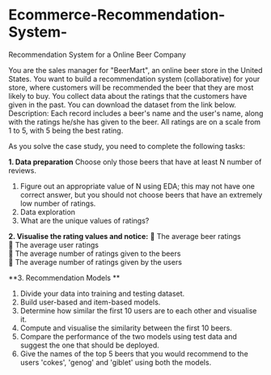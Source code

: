 # Ecommerce-Recommendation-System-
Recommendation System for a Online Beer Company 

You are the sales manager for "BeerMart", an online beer store in the United States. You want to build a recommendation system (collaborative) for your store, where customers will be recommended the beer that they are most likely to buy. You collect data about the ratings that the customers have given in the past. You can download the dataset from the link below.  
Description: Each record includes a beer's name and the user's name, along with the ratings he/she has given to the beer. All ratings are on a scale from 1 to 5, with 5 being the best rating.  
 
As you solve the case study, you need to complete the following tasks:    

**1.	Data preparation** 
Choose only those beers that have at least N number of reviews.  
1.	Figure out an appropriate value of N using EDA; this may not have one correct answer, but you should not choose beers that have an extremely low number of ratings.  
2.	Data exploration  
1.	What are the unique values of ratings?  
  
**2.	Visualise the rating values and notice:**
	The average beer ratings  
	The average user ratings  
	The average number of ratings given to the beers  
	The average number of ratings given by the users  
  
**3.	Recommendation Models **
1.	Divide your data into training and testing dataset.  
2.	Build user-based and item-based models.  
3.	Determine how similar the first 10 users are to each other and visualise it.  
4.	Compute and visualise the similarity between the first 10 beers.  
5.	Compare the performance of the two models using test data and suggest the one that should be deployed.  
6.	 Give the names of the top 5 beers that you would recommend to the users 'cokes', 'genog' and 'giblet' using both the models.  

